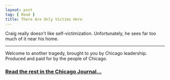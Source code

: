 ```yaml
---
layout: post
tag: [ Read ]
title: There Are Only Victims Here
---
```


Craig really doesn't like self-victimization. Unfortunately, he sees far too much of it near his home.

---

Welcome to another tragedy, brought to you by Chicago leadership. Produced and paid for by the people of Chicago.<br>

<h3><a href="https://www.chicagojournal.com/opinion-there-are-only-victims-here/">Read the rest in the Chicago Journal...</a></h3>

<br/>
